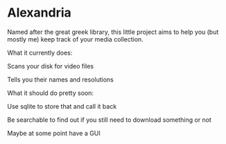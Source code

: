 # Alexandria

Named after the great greek library, this little project aims to help you (but mostly me) keep track of
your media collection.

What it currently does:

Scans your disk for video files

Tells you their names and resolutions


What it should do pretty soon:

Use sqlite to store that and call it back

Be searchable to find out if you still need to download something or not

Maybe at some point have a GUI
